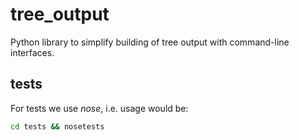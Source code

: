 tree_output
===========

Python library to simplify building of tree output with command-line interfaces.


tests
-----

For tests we use *nose*, i.e. usage would be:

```bash
cd tests && nosetests
```
